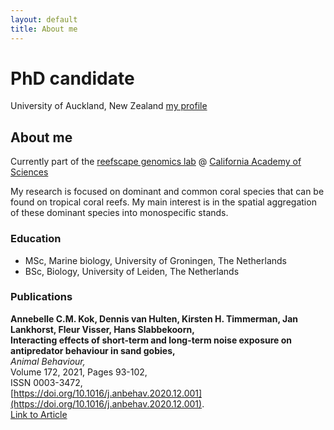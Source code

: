 ```yaml
---
layout: default
title: About me
---
```

# PhD candidate
University of Auckland, New Zealand
[my profile](https://profiles.auckland.ac.nz/dvan216/about)

## About me
Currently part of the [reefscape genomics lab](https://www.reefscapegenomics.com) @ [California Academy of Sciences](https://www.calacademy.org/)

My research is focused on dominant and common coral species that can be found on tropical coral reefs. My main interest is in the spatial aggregation of these dominant species into monospecific stands. 

### Education
- MSc, Marine biology, University of Groningen, The Netherlands
- BSc, Biology, University of Leiden, The Netherlands

### Publications
**Annebelle C.M. Kok, Dennis van Hulten, Kirsten H. Timmerman, Jan Lankhorst, Fleur Visser, Hans Slabbekoorn,**  
**Interacting effects of short-term and long-term noise exposure on antipredator behaviour in sand gobies,**  
*Animal Behaviour,*  
Volume 172, 2021, Pages 93-102,  
ISSN 0003-3472,  
[https://doi.org/10.1016/j.anbehav.2020.12.001](https://doi.org/10.1016/j.anbehav.2020.12.001).  
[Link to Article](https://www.sciencedirect.com/science/article/pii/S0003347220303523)
